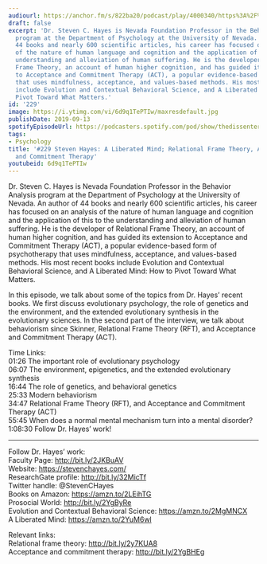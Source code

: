 ```yaml
---
audiourl: https://anchor.fm/s/822ba20/podcast/play/4000340/https%3A%2F%2Fd3ctxlq1ktw2nl.cloudfront.net%2Fproduction%2F2019-6-27%2F19666381-44100-2-47e45bacc22eb.m4a
draft: false
excerpt: 'Dr. Steven C. Hayes is Nevada Foundation Professor in the Behavior Analysis
  program at the Department of Psychology at the University of Nevada. An author of
  44 books and nearly 600 scientific articles, his career has focused on an analysis
  of the nature of human language and cognition and the application of this to the
  understanding and alleviation of human suffering. He is the developer of Relational
  Frame Theory, an account of human higher cognition, and has guided its extension
  to Acceptance and Commitment Therapy (ACT), a popular evidence-based form of psychotherapy
  that uses mindfulness, acceptance, and values-based methods. His most recent books
  include Evolution and Contextual Behavioral Science, and A Liberated Mind: How to
  Pivot Toward What Matters.'
id: '229'
image: https://i.ytimg.com/vi/6d9q1TePTIw/maxresdefault.jpg
publishDate: 2019-09-13
spotifyEpisodeUrl: https://podcasters.spotify.com/pod/show/thedissenter/episodes/229-Steven-Hayes-A-Liberated-Mind-Relational-Frame-Theory-And-Acceptance-and-Commitment-Therapy-e4oj4k
tags:
- Psychology
title: '#229 Steven Hayes: A Liberated Mind; Relational Frame Theory, And Acceptance
  and Commitment Therapy'
youtubeid: 6d9q1TePTIw
---
```

<div class="timelinks">

Dr. Steven C. Hayes is Nevada Foundation Professor in the Behavior Analysis program at the Department of Psychology at the University of Nevada. An author of 44 books and nearly 600 scientific articles, his career has focused on an analysis of the nature of human language and cognition and the application of this to the understanding and alleviation of human suffering. He is the developer of Relational Frame Theory, an account of human higher cognition, and has guided its extension to Acceptance and Commitment Therapy (ACT), a popular evidence-based form of psychotherapy that uses mindfulness, acceptance, and values-based methods. His most recent books include Evolution and Contextual Behavioral Science, and A Liberated Mind: How to Pivot Toward What Matters.

In this episode, we talk about some of the topics from Dr. Hayes’ recent books. We first discuss evolutionary psychology, the role of genetics and the environment, and the extended evolutionary synthesis in the evolutionary sciences. In the second part of the interview, we talk about behaviorism since Skinner, Relational Frame Theory (RFT), and Acceptance and Commitment Therapy (ACT).

Time Links:  
<time>01:26</time> The important role of evolutionary psychology  
<time>06:07</time> The environment, epigenetics, and the extended evolutionary synthesis  
<time>16:44</time> The role of genetics, and behavioral genetics                               
<time>25:33</time> Modern behaviorism  
<time>34:47</time> Relational Frame Theory (RFT), and Acceptance and Commitment Therapy (ACT)  
<time>55:45</time> When does a normal mental mechanism turn into a mental disorder?  
<time>1:08:30</time> Follow Dr. Hayes’ work!

---

Follow Dr. Hayes’ work:  
Faculty Page: http://bit.ly/2JKBuAV  
Website: https://stevenchayes.com/  
ResearchGate profile: http://bit.ly/32MicTf  
Twitter handle: @StevenCHayes  
Books on Amazon: https://amzn.to/2LEihTG  
Prosocial World: http://bit.ly/2YgByRe  
Evolution and Contextual Behavioral Science: https://amzn.to/2MgMNCX  
A Liberated Mind: https://amzn.to/2YuM6wl

Relevant links:  
Relational frame theory: http://bit.ly/2y7KUA8  
Acceptance and commitment therapy: http://bit.ly/2YgBHEg
</div>

